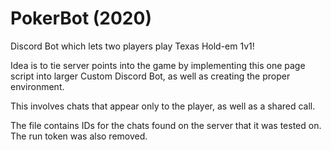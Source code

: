 # PokerBot (2020)

Discord Bot which lets two players play Texas Hold-em 1v1!

Idea is to tie server points into the game by implementing this one page script into larger Custom Discord Bot, as well as creating the proper environment.

This involves chats that appear only to the player, as well as a shared call.

The file contains IDs for the chats found on the server that it was tested on. The run token was also removed.
